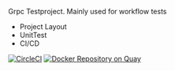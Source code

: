 Grpc Testproject. 
Mainly used for workflow tests
- Project Layout
- UnitTest
- CI/CD


[![CircleCI](https://circleci.com/gh/Scardiecat/styx-grpc-pingpong/tree/master.svg?style=svg)](https://circleci.com/gh/Scardiecat/styx-grpc-pingpong/tree/master)
[![Docker Repository on Quay](https://quay.io/repository/scardiecat/styx-grpc-pingpong/status "Docker Repository on Quay")](https://quay.io/repository/scardiecat/styx-grpc-pingpong)
